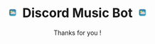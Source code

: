 <h1 align="center"><img src="./assets/images.png" width="30px"> Discord Music Bot <img src="./assets/images.png" width="30px"></h1>
<p align="center">Thanks for you !</p>
